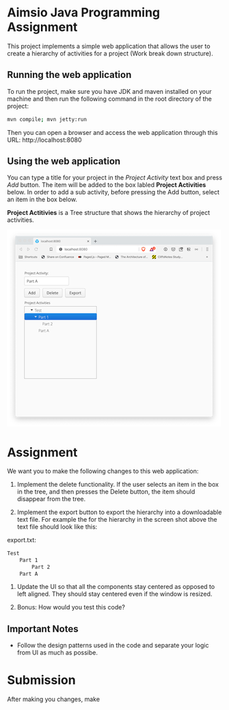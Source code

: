 # Aimsio Java Programming Assignment
This project implements a simple web application that allows the user to create a hierarchy of activities for a project (Work break down structure).

## Running the web application
To run the project, make sure you have JDK and maven installed on your machine and then run the following command in the root directory of the project:
```bash
mvn compile; mvn jetty:run
```
Then you can open a browser and access the web application through this URL: http://localhost:8080

## Using the web application
You can type a title for your project in the _Project Activity_ text box and press _Add_ button. The item will be added to the box labled **Project Activities** below. In order to add a sub activity, before pressing the Add button, select an item in the box below. 

**Project Actitivies** is a Tree structure that shows the hierarchy of project activities. 

![Screenshot](imgs/screenshot1.png)

# Assignment
We want you to make the following changes to this web application:

1. Implement the delete functionality. If the user selects an item in the box in the tree, and then presses the Delete button, the item should disappear from the tree.   

1. Implement the export button to export the hierarchy into a downloadable text file. For example the for the hierarchy in the screen shot above the text file should look like this:

export.txt:
```
Test
    Part 1
        Part 2
    Part A
```

1. Update the UI so that all the components stay centered as opposed to left aligned. They should stay centered even if the window is resized.

1. Bonus: How would you test this code?
 

## Important Notes
* Follow the design patterns used in the code and separate your logic from UI as much as possibe. 
 


# Submission



After making you changes, make  
